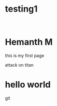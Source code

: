 # testing1
<br/>
<h1>Hemanth M</h1>
<p>this is my first page</p>
attack on titan
<h1>hello world</h1>git